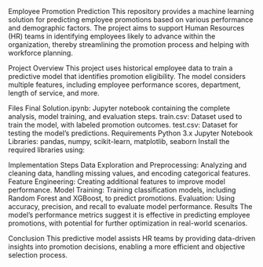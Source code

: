 Employee Promotion Prediction
This repository provides a machine learning solution for predicting employee promotions based on various performance and demographic factors. The project aims to support Human Resources (HR) teams in identifying employees likely to advance within the organization, thereby streamlining the promotion process and helping with workforce planning.

Project Overview
This project uses historical employee data to train a predictive model that identifies promotion eligibility. The model considers multiple features, including employee performance scores, department, length of service, and more.

Files
Final Solution.ipynb: Jupyter notebook containing the complete analysis, model training, and evaluation steps.
train.csv: Dataset used to train the model, with labeled promotion outcomes.
test.csv: Dataset for testing the model’s predictions.
Requirements
Python 3.x
Jupyter Notebook
Libraries: pandas, numpy, scikit-learn, matplotlib, seaborn
Install the required libraries using:

Implementation Steps
Data Exploration and Preprocessing: Analyzing and cleaning data, handling missing values, and encoding categorical features.
Feature Engineering: Creating additional features to improve model performance.
Model Training: Training classification models, including Random Forest and XGBoost, to predict promotions.
Evaluation: Using accuracy, precision, and recall to evaluate model performance.
Results
The model’s performance metrics suggest it is effective in predicting employee promotions, with potential for further optimization in real-world scenarios.

Conclusion
This predictive model assists HR teams by providing data-driven insights into promotion decisions, enabling a more efficient and objective selection process.
